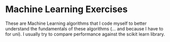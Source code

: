 # Machine Learning Exercises
These are Machine Learning algorithms that I code myself to better understand the fundamentals of these algorithms (... and because I have to for uni). I usually try to compare performance against the scikit learn library. 
